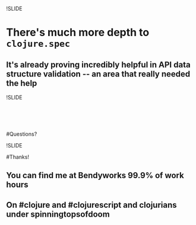 !SLIDE

# There's much more depth to `clojure.spec`
## It's already proving incredibly helpful in API data structure validation -- an area that really needed the help

!SLIDE

<br />
<br />
<br />
<br />
#Questions?

!SLIDE

#Thanks!
## You can find me at Bendyworks 99.9% of work hours
## On #clojure and #clojurescript and clojurians under spinningtopsofdoom
